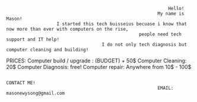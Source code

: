                                                                  Hello!
                                                             My name is Mason!
                       I started this tech buisseius becuase i know that now more than ever with computers on the rise,
                                                      people need tech support and IT help!
                                        I do not only tech diagnosis but computer cleaning and building!
                                                        
                                                        
                                                        
                                                        
                                                        
                                                        
                                                        
                                                        
                                                        
                                                        

PRICES: Computer build / upgrade : (BUDGET) + 50$
Computer Cleaning: 20$
Computer Diagnosis: free!
Computer repair: Anywhere from 10$ - 100$









                                                                    CONTACT ME!
                                                             EMAIL: masonewysong@gmail.com
                                                                         
